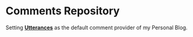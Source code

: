 # Comments Repository
Setting **[Utterances](https://utteranc.es/)** as the default comment provider of my Personal Blog.
